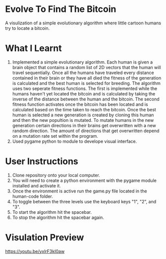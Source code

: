 # Evolve To Find The Bitcoin
 A visulization of a simple evolutionary algorithm where little cartoon humans try to locate a bitcoin.
 
# What I Learnt
<ol>
 <li>Implemented a simple evolutionary algorithm. Each human is given a brain object that contains a random list of 2D vectors that the human will travel sequentially. Once all the humans have traveled every distance contained in their brain or they have all died the fitness of the generation is calculated and the best human is selected for breeding. The algorithm uses two seperate fitness functions. The first is implemented while the humans haven't yet located the bitcoin and is calculated by taking the inverse of the distance between the human and the bitcoin. The second fitness function activates once the bitcoin has been located and is calculated based on the time taken to reach the bitcoin. Once the best human is selected a new generation is created by cloning this human and then the new popultion is mutated. To mutate humans in the new generation certain directions in their brains get overwritten with a new random direction. The amount of directions that get overwritten depend on a mutation rate set within the program.</li>
 <li>Used pygame python to module to develope visual interface.</li>
</ol>

# User Instructions
<ol>
 <li>Clone repository onto your local computer.</li>
 <li>You will need to create a python environment with the pygame module installed and activate it.</li>
 <li>Once the environment is active run the game.py file located in the human-code folder.</li>
 <li>To toggle between the three levels use the keyboard keys "1", "2", and "3".</li>
 <li>To start the algorithm hit the spacebar.</li>
 <li>To stop the algorithm hit the spacebar again.</li>
</ol>

# Visulation Preview
https://youtu.be/yxlrF3kI0aw
